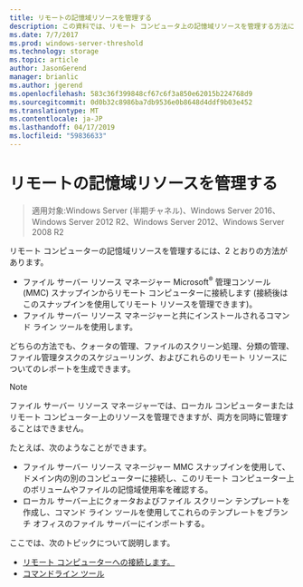 ```yaml
---
title: リモートの記憶域リソースを管理する
description: この資料では、リモート コンピュータ上の記憶域リソースを管理する方法について説明します。
ms.date: 7/7/2017
ms.prod: windows-server-threshold
ms.technology: storage
ms.topic: article
author: JasonGerend
manager: brianlic
ms.author: jgerend
ms.openlocfilehash: 583c36f399848cf67c6f3a850e62015b224768d9
ms.sourcegitcommit: 0d0b32c8986ba7db9536e0b8648d4ddf9b03e452
ms.translationtype: MT
ms.contentlocale: ja-JP
ms.lasthandoff: 04/17/2019
ms.locfileid: "59836633"
---
```

# <a name="managing-remote-storage-resources"></a>リモートの記憶域リソースを管理する

> 適用対象:Windows Server (半期チャネル)、Windows Server 2016、Windows Server 2012 R2、Windows Server 2012、Windows Server 2008 R2

リモート コンピューターの記憶域リソースを管理するには、2 とおりの方法があります。

-   ファイル サーバー リソース マネージャー Microsoft<sup>®</sup> 管理コンソール (MMC) スナップインからリモート コンピューターに接続します (接続後はこのスナップインを使用してリモート リソースを管理できます)。
-   ファイル サーバー リソース マネージャーと共にインストールされるコマンド ライン ツールを使用します。

どちらの方法でも、クォータの管理、ファイルのスクリーン処理、分類の管理、ファイル管理タスクのスケジューリング、およびこれらのリモート リソースについてのレポートを生成できます。

> [!Note]
> ファイル サーバー リソース マネージャーでは、ローカル コンピューターまたはリモート コンピューター上のリソースを管理できますが、両方を同時に管理することはできません。

たとえば、次のようなことができます。

-   ファイル サーバー リソース マネージャー MMC スナップインを使用して、ドメイン内の別のコンピューターに接続し、このリモート コンピューター上のボリュームやファイルの記憶域使用率を確認する。
-   ローカル サーバー上にクォータおよびファイル スクリーン テンプレートを作成し、コマンド ライン ツールを使用してこれらのテンプレートをブランチ オフィスのファイル サーバーにインポートする。

ここでは、次のトピックについて説明します。

-   [リモート コンピューターへの接続します。](connect-to-remote-computer.md)
-   [コマンドライン ツール](command-line-tools.md)
